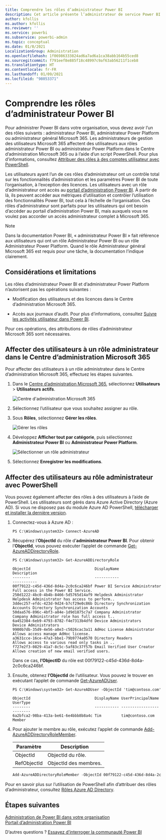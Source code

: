 ```yaml
---
title: Comprendre les rôles d’administrateur Power BI
description: Cet article présente l’administrateur de service Power BI et décrit les différents rôles spécifiques qui fournissent des privilèges d’administrateur.
author: kfollis
ms.author: kfollis
ms.reviewer: ''
ms.service: powerbi
ms.subservice: powerbi-admin
ms.topic: conceptual
ms.date: 01/8/2021
LocalizationGroup: Administration
ms.openlocfilehash: 1f06986333824ad6a7ad6a1ca38abb164b55ced8
ms.sourcegitcommit: f791eef8e885f18c48997c9af63ab56211f1ceb8
ms.translationtype: HT
ms.contentlocale: fr-FR
ms.lasthandoff: 01/09/2021
ms.locfileid: "98053371"
---
```

# <a name="understanding-power-bi-administrator-roles"></a>Comprendre les rôles d’administrateur Power BI

Pour administrer Power BI dans votre organisation, vous devez avoir l’un des rôles suivants : administrateur Power BI, administrateur Power Platform ou administrateur général Microsoft 365. Les administrateurs de gestion des utilisateurs Microsoft 365 affectent des utilisateurs aux rôles administrateur Power BI ou administrateur Power Platform dans le Centre d’administration Microsoft 365 ou à l’aide d’un script PowerShell. Pour plus d’informations, consultez [Attribuer des rôles à des comptes utilisateur avec PowerShell](/office365/enterprise/powershell/assign-roles-to-user-accounts-with-office-365-powershell).

Les utilisateurs ayant l’un de ces rôles d’administrateur ont un contrôle total sur les fonctionnalités d’administration et les paramètres Power BI de toute l’organisation, à l’exception des licences. Les utilisateurs avec un rôle d’administrateur ont accès au [portail d’administration Power BI](service-admin-portal.md). À partir de là, ils peuvent accéder aux métriques d’utilisation et contrôler l’utilisation des fonctionnalités Power BI, tout cela à l’échelle de l’organisation. Ces rôles d’administrateur sont parfaits pour les utilisateurs qui ont besoin d’accéder au portail d’administration Power BI, mais auxquels vous ne voulez pas accorder un accès administrateur complet à Microsoft 365.

> [!NOTE]
> Dans la documentation Power BI, « administrateur Power BI » fait référence aux utilisateurs qui ont un rôle Administrateur Power BI ou un rôle Administrateur Power Platform. Quand le rôle Administrateur général Microsoft 365 est requis pour une tâche, la documentation l’indique clairement.

## <a name="limitations-and-considerations"></a>Considérations et limitations

Les rôles d’administrateur Power BI et d’administrateur Power Platform n’autorisent pas les opérations suivantes :

* Modification des utilisateurs et des licences dans le Centre d’administration Microsoft 365.

* Accès aux journaux d’audit. Pour plus d’informations, consultez [Suivre les activités utilisateur dans Power BI](service-admin-auditing.md).

Pour ces opérations, des attributions de rôles d’administrateur Microsoft 365 sont nécessaires.

## <a name="assign-users-to-an-admin-role-in-the-microsoft-365-admin-center"></a>Affecter des utilisateurs à un rôle administrateur dans le Centre d’administration Microsoft 365

Pour affecter des utilisateurs à un rôle administrateur dans le Centre d’administration Microsoft 365, effectuez les étapes suivantes.

1. Dans le [Centre d’administration Microsoft 365](https://portal.office.com/adminportal/home#/homepage), sélectionnez **Utilisateurs** > **Utilisateurs actifs**.

    ![Centre d'administration Microsoft 365](media/service-admin-role/powerbi-admin-users.png)

1. Sélectionnez l’utilisateur que vous souhaitez assigner au rôle.

1. Sous **Rôles**, sélectionnez **Gérer les rôles**.

    ![Gérer les rôles](media/service-admin-role/powerbi-admin-edit-roles.png)

1. Développez **Afficher tout par catégorie**, puis sélectionnez **Administrateur Power BI** ou **Administrateur Power Platform**.

    ![Sélectionner un rôle administrateur](media/service-admin-role/powerbi-admin-role.png)

1. Sélectionnez **Enregistrer les modifications**.

## <a name="assign-users-to-the-admin-role-with-powershell"></a>Affecter des utilisateurs au rôle administrateur avec PowerShell

Vous pouvez également affecter des rôles à des utilisateurs à l’aide de PowerShell. Les utilisateurs sont gérés dans Azure Active Directory (Azure AD). Si vous ne disposez pas du module Azure AD PowerShell, [télécharger et installer la dernière version](https://www.powershellgallery.com/packages/AzureAD/).

1. Connectez-vous à Azure AD :
   ```
   PS C:\Windows\system32> Connect-AzureAD
   ```

1. Récupérez l’**ObjectId** du rôle d’**administrateur Power BI**. Pour obtenir l’**ObjectId**, vous pouvez exécuter l’applet de commande [Get-AzureADDirectoryRole](/powershell/module/azuread/get-azureaddirectoryrole).

    ```
    PS C:\Windows\system32> Get-AzureADDirectoryRole

    ObjectId                             DisplayName                        Description
    --------                             -----------                        -----------
    00f79122-c45d-436d-8d4a-2c0c6ca246bf Power BI Service Administrator     Full access in the Power BI Service.
    250d1222-4bc0-4b4b-8466-5d5765d14af9 Helpdesk Administrator             Helpdesk Administrator has access to perform..
    3ddec257-efdc-423d-9d24-b7cf29e0c86b Directory Synchronization Accounts Directory Synchronization Accounts
    50daa576-896c-4bf3-a84e-1d9d1875c7a7 Company Administrator              Company Administrator role has full access t..
    6a452384-6eb9-4793-8782-f4e7313b4dfd Device Administrators              Device Administrators
    9900b7db-35d9-4e56-a8e3-c5026cac3a11 AdHoc License Administrator        Allows access manage AdHoc license.
    a3631cce-16ce-47a3-bbe1-79b9774a0570 Directory Readers                  Allows access to various read only tasks in ..
    f727e2f3-0829-41a7-8c5c-5af83c37f57b Email Verified User Creator        Allows creation of new email verified users.
    ```

    Dans ce cas, **l’ObjectID** du rôle est 00f79122-c45d-436d-8d4a-2c0c6ca246bf.

1. Ensuite, obtenez **l’ObjectId** de l’utilisateur. Vous pouvez le trouver en exécutant l’applet de commande [Get-AzureADUser](/powershell/module/azuread/get-azureaduser).

    ```
    PS C:\Windows\system32> Get-AzureADUser -ObjectId 'tim@contoso.com'

    ObjectId                             DisplayName UserPrincipalName      UserType
    --------                             ----------- -----------------      --------
    6a2bfca2-98ba-413a-be61-6e4bbb8b8a4c Tim         tim@contoso.com        Member
    ```

1. Pour ajouter le membre au rôle, exécutez l’applet de commande [Add-AzureADDirectoryRoleMember](/powershell/module/azuread/add-azureaddirectoryrolemember).

    | Paramètre | Description |
    | --- | --- |
    | ObjectId |ObjectId du rôle. |
    | RefObjectId |ObjectId des membres. |

    ```powershell
    Add-AzureADDirectoryRoleMember -ObjectId 00f79122-c45d-436d-8d4a-2c0c6ca246bf -RefObjectId 6a2bfca2-98ba-413a-be61-6e4bbb8b8a4c
    ```
Pour en savoir plus sur l’utilisation de PowerShell afin d’attribuer des rôles d’administrateur, consultez [Rôles Azure AD Directory](/powershell/module/azuread/#directory-roles).

## <a name="next-steps"></a>Étapes suivantes

[Administration de Power BI dans votre organisation](service-admin-administering-power-bi-in-your-organization.md)  
[Portail d’administration Power BI](service-admin-portal.md)  

D’autres questions ? [Essayez d’interroger la communauté Power BI](https://community.powerbi.com/)
